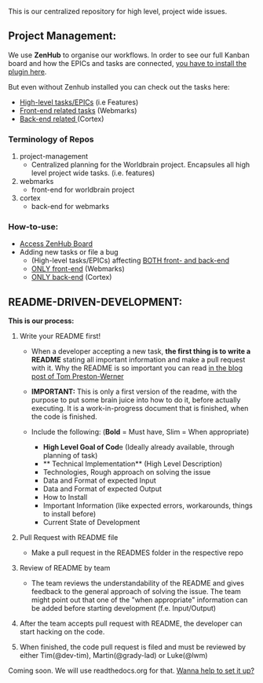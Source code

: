 This is our centralized repository for high level, project wide issues.

## Project Management:
We use **ZenHub** to organise our workflows. 
In order to see our full Kanban board and how the EPICs and tasks are connected, [you have to install the plugin here](https://www.zenhub.com/).

But even without Zenhub installed you can check out the tasks here:
  - [High-level tasks/EPICs](https://github.com/WorldBrain/project-management/issues) (i.e Features)
  - [Front-end related tasks](https://github.com/WorldBrain/webmarks/issues) (Webmarks)
  - [Back-end related ](https://github.com/WorldBrain/cortex/issues) (Cortex)


### Terminology of Repos

1. project-management
	- Centralized planning for the Worldbrain project. Encapsules all high level project wide tasks. (i.e. features)
2. webmarks
	- front-end for worldbrain project
3. cortex
	- back-end for webmarks


### How-to-use:
 - [Access ZenHub Board](https://github.com/WorldBrain/project-management#boards?repos=61628290,62507021,63184111)
 - Adding new tasks or file a bug
    - (High-level tasks/EPICs) affecting [BOTH front- and back-end](https://github.com/WorldBrain/project-management/issues)
    - [ONLY front-end](https://github.com/WorldBrain/webmarks/issues) (Webmarks)
    - [ONLY back-end](https://github.com/WorldBrain/cortex/issues) (Cortex)
  
## README-DRIVEN-DEVELOPMENT:

**This is our process:**

1. Write your README first!
    - When a developer accepting a new task, **the first thing is to write a README** stating all important information and make a pull request with it. Why the README is so important you can read [in the blog post of Tom Preston-Werner](http://tom.preston-werner.com/2010/08/23/readme-driven-development.html)
    - **IMPORTANT:** This is only a first version of the readme, with the purpose to put some brain juice into how to do it, before actually executing. It is a work-in-progress document that is finished, when the code is finished. 
    - Include the following: (**Bold** = Must have, Slim = When appropriate)

        - **High Level Goal of Cod**e (Ideally already available, through planning of task)
        - ** Technical Implementation** (High Level Description)
        - Technologies, Rough approach on solving the issue
        - Data and Format of expected Input
        - Data and Format of expected Output
        - How to Install
        - Important Information (like expected errors, workarounds, things to install before)
        - Current State of Development
        
3. Pull Request with README file
 	- Make a pull request in the READMES folder in the respective repo

2. Review of README by team
   - The team reviews the understandability of the README and gives feedback to the general approach of solving the issue. The team might point out that one of the "when appropriate" information can be added before starting development (f.e. Input/Output)

3. After the team accepts pull request with README, the developer can start hacking on the code. 

4. When finished, the code pull request is filed and must be reviewed by either Tim(@dev-tim), Martin(@grady-lad) or Luke(@lwm)




Coming soon. We will use readthedocs.org for that. 
[Wanna help to set it up?](https://github.com/WorldBrain/project-management/issues/19)
